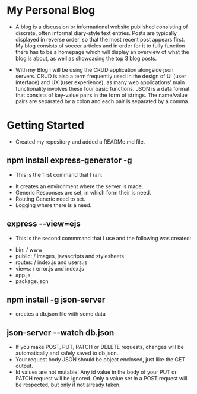 # My Personal Blog
- A blog is a discussion or informational website published consisting of discrete, often informal diary-style text entries. Posts are         typically displayed in reverse order, so that the most recent post appears first. My blog consists of soccer articles and in order for it    to fully function there has to be a homepage which will display an overview of what the blog is about, as well as showcasing the top 3       blog posts.

- With my Blog I will be using the CRUD application alongside json servers. CRUD is also a term frequently used in the design of UI (user      interface) and UX (user experience), as many web applications' main functionality involves these four basic functions. JSON is a data        format that consists of key-value pairs in the form of strings. The name/value pairs are separated by a colon and each pair is separated     by a comma.

# Getting Started
- Created my repository and added a READMe.md file.

## npm install express-generator -g
* This is the first command that I ran:

- It creates an environment where the server is made.
- Generic Responses are set, in which form their is need.
- Routing Generic need to set.
- Logging where there is a need.

## express --view=ejs
* This is the second commmand that I use and the following was created:

- bin: / www
- public: / images, javascripts and stylesheets
- routes: / index.js and users.js
- views: / error.js and index.js
- app.js
- package.json

## npm install -g json-server
- creates a db.json file with some data

## json-server --watch db.json
- If you make POST, PUT, PATCH or DELETE requests, changes will be automatically and safely saved to db.json.
- Your request body JSON should be object enclosed, just like the GET output.
- Id values are not mutable. Any id value in the body of your PUT or PATCH request will be ignored. Only a value set in a POST request will    be respected, but only if not already taken.